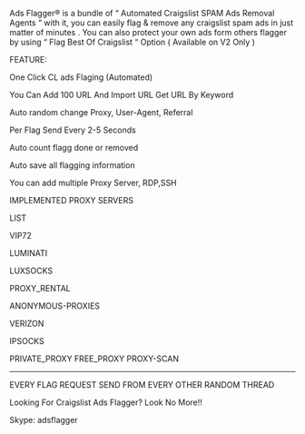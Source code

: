 Ads Flagger® is a bundle of “ Automated Craigslist SPAM Ads Removal Agents “ with it, you can easily flag & remove any craigslist spam ads in just matter of minutes .
You can also protect your own ads form others flagger by using “ Flag Best Of Craigslist “ Option ( Available on V2 Only )



FEATURE:



One Click CL ads Flaging (Automated)

You Can Add 100 URL And Import URL
Get URL By Keyword

Auto random change Proxy, User-Agent, Referral

Per Flag Send Every 2-5 Seconds

Auto count flagg done or removed

Auto save all flagging information

You can add multiple Proxy Server, RDP,SSH



IMPLEMENTED PROXY SERVERS

 LIST

VIP72

LUMINATI

LUXSOCKS

PROXY_RENTAL

ANONYMOUS-PROXIES

VERIZON

IPSOCKS

PRIVATE_PROXY
FREE_PROXY
PROXY-SCAN 

--------------------------------------------------------------------------------------------------


EVERY FLAG REQUEST SEND FROM EVERY OTHER RANDOM THREAD



Looking For Craigslist Ads Flagger? Look No More!!



Skype: adsflagger

